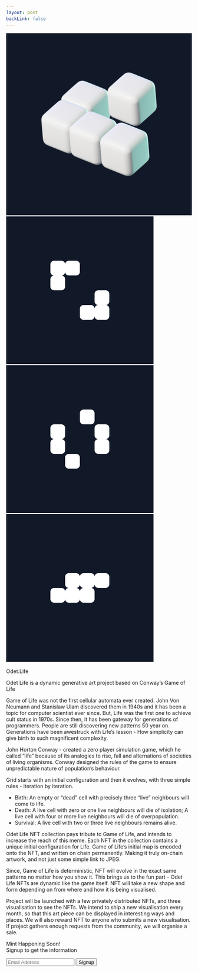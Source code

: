 ```yaml
---
layout: post
backLink: false
---
```


<div class="flex flex-col justify-center items-center bg-gray-900 text-gray-300 p-6 md:pt-10 md:pb-20 md:px-32">
  <div class="flex flex-col justify-evenly items-center">
    <div class="w-2/3 md:w-1/4">
      <img src="assets/GoL1bbg.gif">
    </div>
    <div class="grid place-content-center relative md:w-3/5">
      <div class="hidden md:block absolute bottom-0 -right-36 z-0">
        <img src="assets/gol_block_1.svg">
      </div>
      <div class="hidden md:block absolute -top-40 -right-10 z-0">
        <img src="assets/gol_block_2.svg">
      </div>
      <div class="hidden md:block absolute top-60 -left-40 z-0">
        <img src="assets/gol_block_3.svg">
      </div>
      <div class="z-10">
        <p class="text-gray-200 text-4xl md:text-6xl font-bold text-center mb-4 md:mb-8">Odet.Life</p>
        <article class="prose text-gray-300 max-w-none">
          <p>Odet Life is a dynamic generative art project based on Conway’s Game of Life</p>
          <p>Game of Life was not the first cellular automata ever created. John Von Neumann and Stanislaw Ulam discovered them in 1940s and it has been a topic for computer scientist ever since.
        But, Life was the first one to achieve cult status in 1970s. Since then, it has been gateway for generations of programmers. People are still discovering new patterns 50 year
        on. Generations have been awestruck with Life’s lesson - How simplicity can give birth to such magnificent complexity.</p>
          <p>John Horton Conway - created a zero player simulation game, which he called “life” because of its analogies to rise, fall
        and alternations of societies of living organisms. Conway designed the rules of the game to ensure unpredictable nature of population’s behaviour.</p>
          <p>Grid starts with an initial configuration and then it evolves, with three simple rules - iteration by iteration.</p>
          <ul>
            <li>Birth: An empty or “dead” cell with precisely three “live”
            neighbours will come to life.</li>
            <li>Death: A live cell with zero or one live neighbours will die of isolation; A live cell with four or more live neighbours will die of overpopulation.</li>
            <li>Survival: A live cell with two or three live neighbours remains alive.</li>
          </ul>
        </article>
      </div>
      <div class="z-10">
        <article class="prose text-gray-300 max-w-none">
          <p>Odet Life NFT collection pays tribute to Game of Life, and intends to increase the reach of this meme. Each NFT in the collection contains a unique initial configuration for Life.
          Game of Life’s initial map is encoded onto the NFT, and written on chain permanently. Making it truly on-chain artwork, and not just some simple link to JPEG.</p>
          <p>Since, Game of Life is deterministic, NFT will evolve in the exact same patterns no matter how you show it. This brings us to the fun part - Odet Life NFTs are dynamic like the game
          itself. NFT will take a new shape and form depending on from where and how it is being visualised.</p>
          <p>Project will be launched with a few privately distributed NFTs, and three visualisation to see the NFTs. We intend to ship a new visualisation every month, so that this art piece can be displayed in interesting ways and places. We will also reward NFT to anyone who submits a new visualisation. If project gathers enough requests from the community, we will organise a sale.</p>
        </article>
      </div>
    </div>
  </div>

  <div class="flex flex-col bg-gray-800 w-full md:w-1/2 rounded-lg mt-6 md:mt-12 p-4">
  <p class="text-center text-lg font-semibold mb-3">Mint Happening Soon!<br>Signup to get the information</p>
    <form class="flex flex-row gap-4 justify-between items-center" action="https://app.convertkit.com/forms/3221811/subscriptions" method="post" data-sv-form="3221811" data-uid="19d88e82b2">
      <input class="text-black bg-white focus:ring-2 focus:outline-none focus:ring-blue-500 font-medium rounded-lg text-sm w-4/5 py-3.5 text-center md:mr-0" type="email" value="" name="email_address" placeholder="Email Address" id="email" required>
      <input type="submit" data-element="submit" class="subscribe" value="Signup" class="text-white bg-blue-700 hover:bg-blue-600 focus:ring-2 focus:outline-none focus:ring-blue-500 font-medium rounded-lg text-sm w-1/5 py-3.5 text-center md:mr-0">
    </form>
  </div>
</div>

<div class="grid place-items-center w-full md:w-2/3 overflow-auto md:mb-12">
  <div id="sketch-holder"/>
</div>
<script src="{{ "/assets/sketch.js" | relative_url }}"></script>
